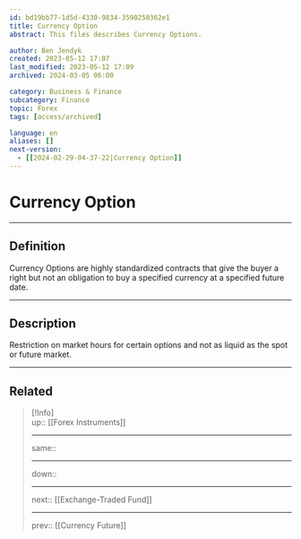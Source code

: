 ```yaml
---
id: bd19bb77-1d5d-4330-9834-3590250362e1
title: Currency Option
abstract: This files describes Currency Options.

author: Ben Jendyk
created: 2023-05-12 17:07
last_modified: 2023-05-12 17:09
archived: 2024-03-05 06:00

category: Business & Finance  
subcategory: Finance  
topic: Forex 
tags: [access/archived]

language: en
aliases: []
next-version:
  - [[2024-02-29-04-37-22|Currency Option]]
---
```


# Currency Option

---

## Definition 

Currency Options are highly standardized contracts that give the buyer a right but not an obligation to buy a specified currency at a specified future date.

---

## Description

Restriction on market hours for certain options and not as liquid as the spot or future market.

---

## Related

> [!Info]  
> up:: [[Forex Instruments]]
> - ---
> same::
> - ---
> down::
> - ---
> next:: [[Exchange-Traded Fund]]
> - ---
> prev:: [[Currency Future]] 
